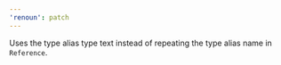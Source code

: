 ```yaml
---
'renoun': patch
---
```


Uses the type alias type text instead of repeating the type alias name in `Reference`.
